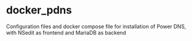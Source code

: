 # docker_pdns
Configuration files and docker compose file for installation of Power DNS, with NSedit as frontend and MariaDB as backend
